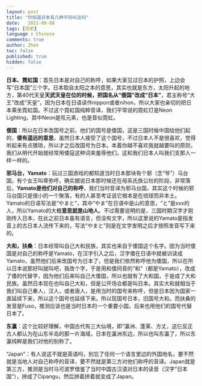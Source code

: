 ```yaml
---
layout: post
title: "你知道日本有几种不同叫法吗"
date:   2021-06-08
tags: [历史]
language : Chinese
comments: true
author: Zhen
toc: false
published: true
hidden: false
---
```

**日本、霓虹国**：首先日本是对自己的称呼，如果大家见过日本的护照，上边会写“日本国”三个字。日本取自太阳之本的意思，其实也就是东方，太阳升起的地方，第40代天皇**天武天皇在位的时候，把国名从“倭国”改成“日本”**，君主称号“大王”改成“天皇”，因为日本在日语读作nippon或者nihon，所以大家也亲切的把日本乘坐霓虹国。不过这个霓虹国纯粹音译，我们平常说的霓虹灯是Neon Lighting，其中Neon是氖元素，也是音似霓虹。

**倭国**：所以在日本改国号之前，他们的国号是倭国，这是三国时候中国给他们起的，**倭有遥远的意思**，虽然日本人接受了这个国号，不过日本人不是很喜欢，觉得听起来有点猥琐，所以才之后改国号为日本。本着你越不喜欢我就越要叫的原则，我们从明代开始就经常用倭寇这种词来羞辱他们。这和我们日本人叫我们支那人一样一样的。

**邪马台，Yamato**：玩过三国游戏的都知道当时日本那块有个邪（念“爷”）马台国，有个女王叫卑弥呼，确实据说日本那时候还在母系氏族公社的阶段，非常落后，**Yamato是他们对自己的称呼**，我们当时音译为邪马台国，其实这个时候的邪马台国只是很小的一个聚落，有的人甚至考证说它根本是在琉球而非本土。Yamato的日语写法是“やまと”，其中“やま”在日语中是山的意思，“と”是xxx的人，所以Yamato的大概**意思就是山地人**。不过需要说明的是，三国时期汉字才刚刚传入日本，在此之前日本虽有语言，但没有文字，所以这里说的Yamato是指发音上的古日本人流传下来的，写法“やまと”则是在文字发明之后才按照发音写下来的。

**大和，扶桑**：日本经常叫自己大和民族，其实也来自于倭国这个名字。因为当时倭国是对自己的称呼是Yamato，在汉字引入之后，汉字倭在日语中就被训读成Yamato，虽然他们后来改国号为日本了，但是我们依然称呼他为倭国，所以在所以日本说那好叫就叫吧，我改个字，于是用和倭同音的“和”（都是Yamato），改成了倭的代替字，因为他们后来叫自己大倭国，所以也就有了大和国，于是成了大和民族。虽然日本现在也叫自己大和，但是公开场合都是叫日本。其实大和就相当于我们叫自己秦人，汉人，或者唐人，是用当时的国号来称呼，但是日本因为国家一直延续下来，所以这个国号也延续下来。所以现国号日本，旧国号大和。而扶桑的发音是Fuso，推测应该也是当时日本的一个重要小国，后来也用他们的国号代替日本了。

**东瀛**：这个比较好理解，中国古代有三大仙境，即“瀛洲、蓬莱、方丈，这仨反正古人都认为在山东半岛的那一片海域，日本在瀛洲东边，所以也叫东瀛了，所以东瀛纯粹是我们对他的别称了。

“Japan”：有人说这不就是英语吗，别忘了任何一个语言里边的外国地名，要不然就是当地人对自己称呼的音译，要不然就是第三方对他们称呼的音译。Japan就是第三方，推测是当时马可波罗借鉴了当时中国古汉语对日本的读音（汉字“日本国”），拼成了Cipangu，然后拼着拼着就变成了Japan。


<!--stackedit_data:
eyJoaXN0b3J5IjpbMTQwNzAwNDMxNywtMTMzNzg2MDI4NSwyMT
AzNDQxNjczLC0xNzE4NDg4Mjk4LDE2NjAwODc0ODIsNjIzNDE0
MzQyXX0=
-->